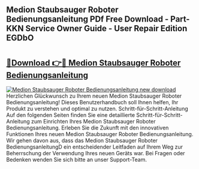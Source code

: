 ## Medion Staubsauger Roboter Bedienungsanleitung PDf Free Download - Part-KKN Service Owner Guide - User Repair Edition EGDbO

# <h2><a href="http://df2b83e.blite.top/?on=Medion+Staubsauger+Roboter+Bedienungsanleitung">🔗Download 👉🔴 Medion Staubsauger Roboter Bedienungsanleitung</a></h2>

[![Medion Staubsauger Roboter Bedienungsanleitung new download](https://i.imgur.com/lujVjoI.png)](http://df2b83e.blite.top/?on=Medion+Staubsauger+Roboter+Bedienungsanleitung)
Herzlichen Glückwunsch zu Ihrem neuen Medion Staubsauger Roboter Bedienungsanleitung! Dieses Benutzerhandbuch soll Ihnen helfen, Ihr Produkt zu verstehen und optimal zu nutzen. Schritt-für-Schritt-Anleitung Auf den folgenden Seiten finden Sie eine detaillierte Schritt-für-Schritt-Anleitung zum Einrichten Ihres Medion Staubsauger Roboter Bedienungsanleitung. Erleben Sie die Zukunft mit den innovativen Funktionen Ihres neuen Medion Staubsauger Roboter Bedienungsanleitung. Wir gehen davon aus, dass das Medion Staubsauger Roboter BedienungsanleitungD ein entscheidender Leitfaden auf Ihrem Weg zur Beherrschung der Verwendung Ihres neuen Geräts war. Bei Fragen oder Bedenken wenden Sie sich bitte an unser Support-Team.
